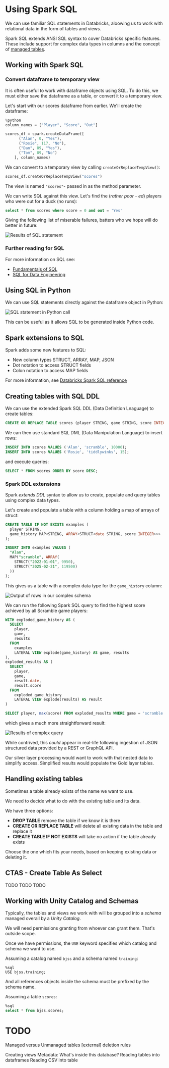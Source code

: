 # Using Spark SQL
We can use familiar SQL statements in Databricks, aloowing us to work with relational data in the form of tables and views. 

Spark SQL extends ANSI SQL syntax to cover Databricks specific features. These include support for complex data types in columns and the concept of [managed tables](data-storage.md).

## Working with Spark SQL

### Convert dataframe to temporary view
It is often useful to work with dataframe objects using SQL. To do this, we must either save the dataframe as a table, or convert it to a temporary view.

Let's start with our scores dataframe from earlier. We'll create the dataframe:

```python
%python
column_names = ["Player", "Score", "Out"]

scores_df = spark.createDataFrame([
      ("Alan", 0, "Yes"), 
      ("Rosie", 117, "No"), 
      ("Dan", 89, "Yes"),
      ("Tom", 89, "No")
    ], column_names)
```

We can convert to a temporary view by calling `createOrReplaceTempView()`:

```python
scores_df.createOrReplaceTempView("scores")
```

The view is named `"scores"`- passed in as the method parameter. 

We can write SQL against this view. Let's find the (_rather poor - ed_) players who were out for a duck (no runs):

```sql
select * from scores where score = 0 and out = 'Yes'
```

Giving the following list of miserable failures, batters who we hope will do better in future:

![Results of SQL statement](/images/useless-batters.png)

### Further reading for SQL
For more information on SQL see:
- [Fundamentals of SQL](https://github.com/bjssacademy/fundamentals-sql/tree/main)
- [SQL for Data Engineering](https://github.com/bjss-data-academy/sql-for-data-engineering/blob/main/README.md)

## Using SQL in Python
We can use SQL statements directly against the dataframe object in Python:

![SQL statement in Python call](/images/sql-in-python.png)

This can be useful as it allows SQL to be generated inside Python code. 

## Spark extensions to SQL
Spark adds some new features to SQL:

- New column types STRUCT, ARRAY, MAP, JSON
- Dot notation to access STRUCT fields
- Colon notation to access MAP fields

For more information, see [Databricks Spark SQL reference](https://docs.databricks.com/aws/en/sql/language-manual/)

## Creating tables with SQL DDL
We can use the extended Spark SQL DDL (Data Definition Lnaguage) to create tables:

```sql
CREATE OR REPLACE TABLE scores (player STRING, game STRING, score INTEGER);
```

We can then use standard SQL DML (Data Manipulation Language) to insert rows:

```sql
INSERT INTO scores VALUES ('Alan', 'scramble', 10000);
INSERT INTO scores VALUES ('Rosie', 'tiddlywinks', 15);
```

and execute queries:

```sql
SELECT * FROM scores ORDER BY score DESC;
```

### Spark DDL extensions
Spark _extends DDL_ syntax to allow us to create, populate and query tables using complex data types.

Let's create and populate a table with a column holding a map of arrays of struct:

```sql
CREATE TABLE IF NOT EXISTS examples (
  player STRING, 
  game_history MAP<STRING, ARRAY<STRUCT<date STRING, score INTEGER>>>
);

INSERT INTO examples VALUES (
  "Alan", 
  MAP("scramble", ARRAY(
    STRUCT("2022-01-01", 9950), 
    STRUCT("2025-02-21", 119500)
  ))
);
```

This gives us a table with a complex data type for the `game_history` column:

![Output of rows in our complex schema](/images/complex-create.png)

We can run the following Spark SQL query to find the highest score achieved by all Scramble game players:

```sql
WITH exploded_game_history AS (
  SELECT 
    player, 
    game, 
    results
  FROM 
    examples 
    LATERAL VIEW explode(game_history) AS game, results
),
exploded_results AS (
  SELECT
    player,
    game,
    result.date,
    result.score
  FROM 
    exploded_game_history
    LATERAL VIEW explode(results) AS result
)

SELECT player, max(score) FROM exploded_results WHERE game = 'scramble' GROUP BY player;
```

which gives a much more straightforward result:

![Results of complex query](/images/complex-query.png)

While contrived, this _could_ appear in real-life following ingestion of JSON structured data provided by a REST or GraphQL API. 

Our silver layer processing would want to work with that nested data to simplify access. Simplified results would populate the Gold layer tables.

## Handling existing tables
Sometimes a table already exists of the name we want to use.

We need to decide what to do with the existing table and its data.

We have three options:

- __DROP TABLE__ remove the table if we know it is there
- __CREATE OR REPLACE TABLE__ will delete all existing data in the table and replace it
- __CREATE TABLE IF NOT EXISTS__ will take no action if the table already exists

Choose the one which fits your needs, based on keeping existing data or deleting it.

## CTAS - Create Table As Select
TODO TODO TODO

## Working with Unity Catalog and Schemas
Typically, the tables and views we work with will be grouped into a _schema_ managed overall by a _Unity Catalog_.

We will need permissions granting from whoever can grant them. That's outside scope.

Once we have permissions, the `USE` keyword specifies which catalog and schema we want to use.

Assuming a catalog named `bjss` and a schema named `training`:

```
%sql
USE bjss.training;
```

And all references objects inside the schema must be prefixed by the schema name. 

Assuming a table `scores`:

```sql
%sql
select * from bjss.scores;
```

# TODO

Managed versus Unmanaged tables [external]
deletion rules

Creating views
Metadata: What's inside this database?
Reading tables into dataframes
Reading CSV into table

